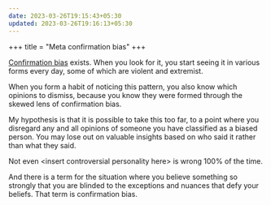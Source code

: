 ```yaml
---
date: 2023-03-26T19:15:43+05:30
updated: 2023-03-26T19:16:13+05:30
---
```


+++
title = "Meta confirmation bias"
+++

[Confirmation bias](https://en.m.wikipedia.org/wiki/Confirmation_bias) exists. When you look for it, you start seeing it in various forms every day, some of which are violent and extremist.

When you form a habit of noticing this pattern, you also know which opinions to dismiss, because you know they were formed through the skewed lens of confirmation bias.

My hypothesis is that it is possible to take this too far, to a point where you disregard any and all opinions of someone you have classified as a biased person. You may lose out on valuable insights based on who said it rather than what they said.

Not even &lt;insert controversial personality here&gt; is wrong 100% of the time.

And there is a term for the situation where you believe something so strongly that you are blinded to the exceptions and nuances that defy your beliefs. That term is confirmation bias.
